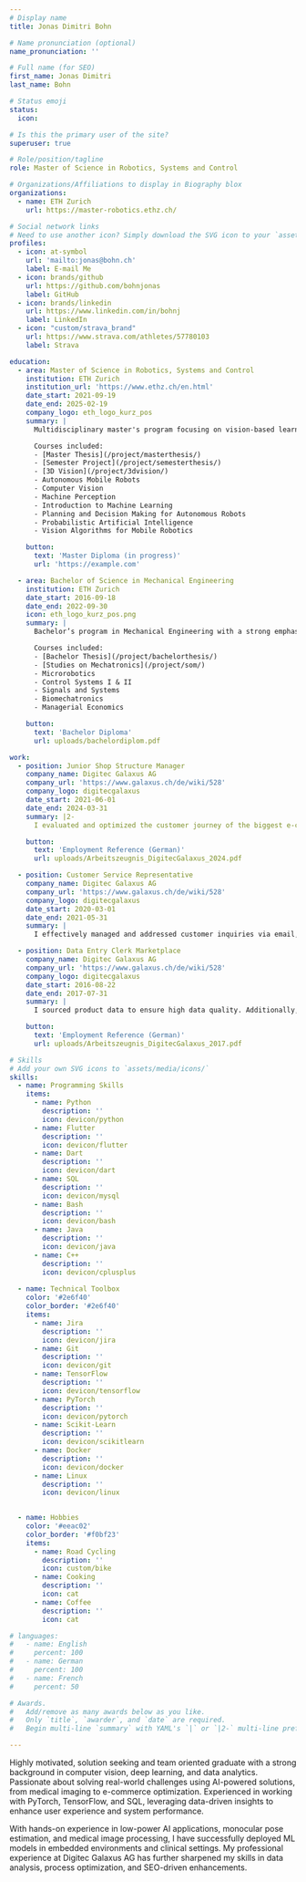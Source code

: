 ```yaml
---
# Display name
title: Jonas Dimitri Bohn

# Name pronunciation (optional)
name_pronunciation: ''

# Full name (for SEO)
first_name: Jonas Dimitri
last_name: Bohn

# Status emoji
status:
  icon:

# Is this the primary user of the site?
superuser: true

# Role/position/tagline
role: Master of Science in Robotics, Systems and Control

# Organizations/Affiliations to display in Biography blox
organizations:
  - name: ETH Zurich
    url: https://master-robotics.ethz.ch/

# Social network links
# Need to use another icon? Simply download the SVG icon to your `assets/media/icons/` folder.
profiles:
  - icon: at-symbol
    url: 'mailto:jonas@bohn.ch'
    label: E-mail Me
  - icon: brands/github
    url: https://github.com/bohnjonas
    label: GitHub
  - icon: brands/linkedin
    url: https://www.linkedin.com/in/bohnj
    label: LinkedIn
  - icon: "custom/strava_brand"
    url: https://www.strava.com/athletes/57780103
    label: Strava

education:
  - area: Master of Science in Robotics, Systems and Control
    institution: ETH Zurich
    institution_url: 'https://www.ethz.ch/en.html'
    date_start: 2021-09-19
    date_end: 2025-02-19
    company_logo: eth_logo_kurz_pos
    summary: |
      Multidisciplinary master's program focusing on vision-based learning, path planning, and general applications of machine learning methods in robotic or data analysis applications.

      Courses included:
      - [Master Thesis](/project/masterthesis/)
      - [Semester Project](/project/semesterthesis/)
      - [3D Vision](/project/3dvision/)
      - Autonomous Mobile Robots
      - Computer Vision
      - Machine Perception
      - Introduction to Machine Learning
      - Planning and Decision Making for Autonomous Robots
      - Probabilistic Artificial Intelligence
      - Vision Algorithms for Mobile Robotics

    button:
      text: 'Master Diploma (in progress)'
      url: 'https://example.com'

  - area: Bachelor of Science in Mechanical Engineering
    institution: ETH Zurich
    date_start: 2016-09-18
    date_end: 2022-09-30
    icon: eth_logo_kurz_pos.png
    summary: |
      Bachelor’s program in Mechanical Engineering with a strong emphasis on mathematical and physical foundations, covering key areas such as thermodynamics, fluid dynamics, and control systems.

      Courses included:
      - [Bachelor Thesis](/project/bachelorthesis/)
      - [Studies on Mechatronics](/project/som/)
      - Microrobotics
      - Control Systems I & II
      - Signals and Systems
      - Biomechatronics
      - Managerial Economics

    button:
      text: 'Bachelor Diploma'
      url: uploads/bachelordiplom.pdf

work:
  - position: Junior Shop Structure Manager
    company_name: Digitec Galaxus AG
    company_url: 'https://www.galaxus.ch/de/wiki/528'
    company_logo: digitecgalaxus
    date_start: 2021-06-01
    date_end: 2024-03-31
    summary: |2-
      I evaluated and optimized the customer journey of the biggest e-commerce shop in Switzerland using tools such as Google Analytics, Sistrix, SQL databases and Tableau reporting.

    button:
      text: 'Employment Reference (German)'
      url: uploads/Arbeitszeugnis_DigitecGalaxus_2024.pdf

  - position: Customer Service Representative
    company_name: Digitec Galaxus AG
    company_url: 'https://www.galaxus.ch/de/wiki/528'
    company_logo: digitecgalaxus
    date_start: 2020-03-01
    date_end: 2021-05-31
    summary: |
      I effectively managed and addressed customer inquiries via email, ensuring prompt and satisfactory responses working from home during the pandemic.

  - position: Data Entry Clerk Marketplace
    company_name: Digitec Galaxus AG
    company_url: 'https://www.galaxus.ch/de/wiki/528'
    company_logo: digitecgalaxus
    date_start: 2016-08-22
    date_end: 2017-07-31
    summary: |
      I sourced product data to ensure high data quality. Additionally, I was responsible for developing internal processes for the data processing of new marketplace suppliers and representing my team in company meetings.

    button:
      text: 'Employment Reference (German)'
      url: uploads/Arbeitszeugnis_DigitecGalaxus_2017.pdf

# Skills
# Add your own SVG icons to `assets/media/icons/`
skills:
  - name: Programming Skills
    items:
      - name: Python
        description: ''
        icon: devicon/python
      - name: Flutter
        description: ''
        icon: devicon/flutter
      - name: Dart
        description: ''
        icon: devicon/dart
      - name: SQL
        description: ''
        icon: devicon/mysql
      - name: Bash
        description: ''
        icon: devicon/bash
      - name: Java
        description: ''
        icon: devicon/java
      - name: C++
        description: ''
        icon: devicon/cplusplus
    
  - name: Technical Toolbox
    color: '#2e6f40'
    color_border: '#2e6f40'
    items:
      - name: Jira
        description: ''
        icon: devicon/jira
      - name: Git
        description: ''
        icon: devicon/git
      - name: TensorFlow
        description: ''
        icon: devicon/tensorflow
      - name: PyTorch
        description: ''
        icon: devicon/pytorch
      - name: Scikit-Learn
        description: ''
        icon: devicon/scikitlearn
      - name: Docker
        description: ''
        icon: devicon/docker
      - name: Linux
        description: ''
        icon: devicon/linux
      

  - name: Hobbies
    color: '#eeac02'
    color_border: '#f0bf23'
    items:
      - name: Road Cycling
        description: ''
        icon: custom/bike
      - name: Cooking
        description: ''
        icon: cat
      - name: Coffee
        description: ''
        icon: cat

# languages:
#   - name: English
#     percent: 100
#   - name: German
#     percent: 100
#   - name: French
#     percent: 50

# Awards.
#   Add/remove as many awards below as you like.
#   Only `title`, `awarder`, and `date` are required.
#   Begin multi-line `summary` with YAML's `|` or `|2-` multi-line prefix and indent 2 spaces below.

---
```


Highly motivated, solution seeking and team oriented graduate with a strong background in computer vision, deep learning, and data analytics. Passionate about solving real-world challenges using AI-powered solutions, from medical imaging to e-commerce optimization. Experienced in working with PyTorch, TensorFlow, and SQL, leveraging data-driven insights to enhance user experience and system performance.

With hands-on experience in low-power AI applications, monocular pose estimation, and medical image processing, I have successfully deployed ML models in embedded environments and clinical settings. My professional experience at Digitec Galaxus AG has further sharpened my skills in data analysis, process optimization, and SEO-driven enhancements. 

<!-- I am currently without a job but looking for a challenging opportunity in a company that is looking for a highly motivated, solution seeking and team oriented individual. -->

<script defer src="https://cloud.umami.is/script.js" data-website-id="84c2865a-9315-4e3a-8bec-a486daaea4f9"></script>
